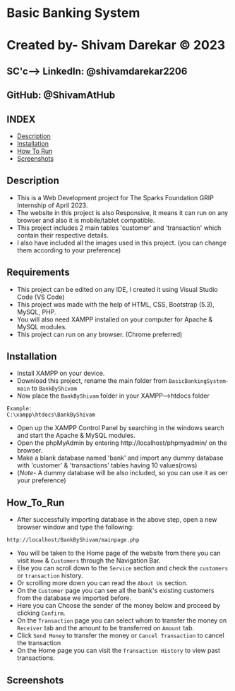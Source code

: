 # Basic Banking System
# Created by- Shivam Darekar © 2023
## SC'c--> LinkedIn: @shivamdarekar2206
##         GitHub: @ShivamAtHub


## INDEX
- [Description](#Description)
- [Installation](#Installation)
- [How To Run](#How_To_Run)
- [Screenshots](#Screenshots)

## Description
- This is a Web Development project for The Sparks Foundation GRIP Internship of April 2023.
- The website in this project is also Responsive, it means it can run on any browser and also it is mobile/tablet compatible.
- This project includes 2 main tables 'customer' and 'transaction' which contain their respective details.
- I also have included all the images used in this project. (you can change them according to your preference)

## Requirements
- This project can be edited on any IDE, I created it using Visual Studio Code (VS Code)
- This project was made with the help of HTML, CSS, Bootstrap (5.3), MySQL, PHP.
- You will also need XAMPP installed on your computer for Apache & MySQL modules.
- This project can run on any browser. (Chrome preferred)

## Installation
- Install XAMPP on your device.
- Download this project, rename the main folder from `BasicBankingSystem-main` to `BankByShivam`
- Now place the `BankByShivam` folder in your XAMPP-->htdocs folder

``````````````
Example:
C:\xampp\htdocs\BankByShivam
``````````````
- Open up the XAMPP Control Panel by searching in the windows search and start the Apache & MySQL modules.
- Open the phpMyAdmin by entering http://localhost/phpmyadmin/ on the browser.
- Make a blank database named 'bank' and import any dummy database with 'customer' & 'transactions' tables having 10 values(rows)
- (*Note*- A dummy database will be also included, so you can use it as oer your preference)

## How_To_Run
- After successfully importing database in the above step, open a new browser window and type the following:
``````````````
http://localhost/BankByShivam/mainpage.php 
``````````````
- You will be taken to the Home page of the website from there you can visit `Home` & `Customers` through the Navigation Bar.
- Else you can scroll down to the `Service` section and check the `customers` or `transaction` history.
- Or scrolling more down you can read the `About Us` section.
- On the `Customer` page you can see all the bank's existing customers from the database we imported before.
- Here you can Choose the sender of the money below and proceed by clicking `Confirm`.
- On the `Transaction` page you can select whom to transfer the money on `Receiver` tab and the amount to be transferred on `Amount` tab.
- Click `Send Money` to transfer the money or `Cancel Transaction` to cancel the transaction
- On the Home page you can visit the `Transaction History` to view past transactions.

## Screenshots
